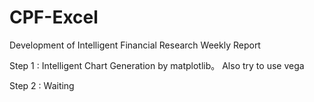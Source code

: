 # CPF-Excel
Development of Intelligent Financial Research Weekly Report

Step 1 : Intelligent Chart Generation by matplotlib。
        Also try to use vega

Step 2 : Waiting
